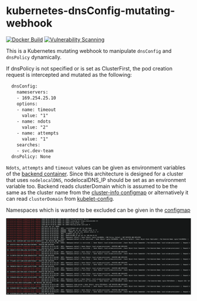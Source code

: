 # kubernetes-dnsConfig-mutating-webhook
[![Docker Build](https://github.com/ugur99/kubernetes-dnsConfig-mutating-webhook/actions/workflows/docker-image.yml/badge.svg?branch=main)](https://github.com/ugur99/kubernetes-dnsConfig-mutating-webhook/actions/workflows/docker-image.yml) [![Vulnerability Scanning](https://github.com/ugur99/kubernetes-dnsConfig-mutating-webhook/actions/workflows/scan.yml/badge.svg?branch=main)](https://github.com/ugur99/kubernetes-dnsConfig-mutating-webhook/actions/workflows/scan.yml)

This is a Kubernetes mutating webhook to manipulate `dnsConfig` and `dnsPolicy` dynamically.

If dnsPolicy is not specified or is set as ClusterFirst, the pod creation request is intercepted and mutated as the following:

```
  dnsConfig:
    nameservers:
    - 169.254.25.10
    options:
    - name: timeout
      value: "1"
    - name: ndots
      value: "2"
    - name: attempts
      value: "1"
    searches:
    - svc.dev-team
  dnsPolicy: None
```

`Ndots`, `attempts` and `timeout` values can be given as environment variables of the [backend container](kubernetes-manifests/webhook-mutation-deployment.yml). Since this architecture is designed for a cluster that uses `nodelocalDNS`, nodelocalDNS_IP should be set as an environment variable too. Backend reads clusterDomain which is assumed to be the same as the cluster name from the [cluster-info configmap](kubernetes-manifests/cluster-info.yml) or alternatively it can read `clusterDomain` from [kubelet-config](https://github.com/ugur99/kubernetes-dnsConfig-mutating-webhook/blob/7eeeed04d11c4580d9009df830fcf17949047ed5/mutate.py#L20). 

Namespaces which is wanted to be excluded can be given in the [configmap](kubernetes-manifests/mutating-webhook-cm.yml)

![logs](resources/image01.png)